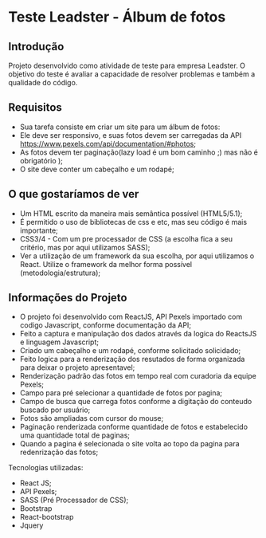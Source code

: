 # **Teste Leadster - Álbum de fotos**

## Introdução

Projeto desenvolvido como atividade de teste para empresa Leadster.
O objetivo do teste é avaliar a capacidade de resolver problemas e também a qualidade do código.

## Requisitos

- Sua tarefa consiste em criar um site para um álbum de fotos​: 
- Ele deve ser responsivo, e suas fotos devem ser carregadas da API https://www.pexels.com/api/documentation/#photos;
- As fotos devem ter paginação(lazy load é um bom caminho ;) mas não é obrigatório );
- O site deve conter um cabeçalho e um rodapé;

## O que gostaríamos de ver

- Um HTML escrito da maneira mais semântica possível (HTML5/5.1);
- É permitido o uso de bibliotecas de css e etc, mas seu código é mais importante;
- CSS3/4 - Com um pre processador de CSS (a escolha fica a seu critério, mas por aqui utilizamos SASS);
- Ver a utilização de um framework da sua escolha, por aqui utilizamos o React. Utilize o framework da melhor forma possível (metodologia/estrutura);

## Informações do Projeto

- O projeto foi desenvolvido com ReactJS, API Pexels importado com codigo Javascript, conforme documentação da API;
- Feito a captura e manipulação dos dados através da logica do ReactsJS e linguagem Javascript;
- Criado um cabeçalho e um rodapé, conforme solicitado solicidado;
- Feito logica para a renderização dos resutados de forma organizada para deixar o projeto apresentavel;
- Renderização padrão das fotos em tempo real com curadoria da equipe Pexels;
- Campo para pré selecionar a quantidade de fotos por pagina;
- Campo de busca que carrega fotos conforme a digitação do conteudo buscado por usuário;
- Fotos são ampliadas com cursor do mouse;
- Paginação renderizada conforme quantidade de fotos e estabelecido uma quantidade total de paginas;
- Quando a pagina é selecionada o site volta ao topo da pagina para redenrização das fotos; 

Tecnologias utilizadas:

- React JS;
- API Pexels;
- SASS (Pré Processador de CSS);
- Bootstrap
- React-bootstrap
- Jquery